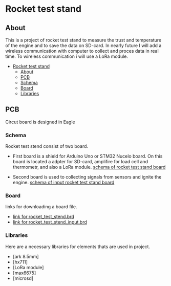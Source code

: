 # Rocket test stand

## About
This is a project of rocket test stand to measure the trust and temperature of the engine and to save the data on SD-card. In nearly future I will add a wireless communication with computer to collect and proces data in real time. To wireless communication i will use a LoRa module.

- [Rocket test stand](#rocket-test-stand)
  * [About](#about)
  *  [PCB](#pcb)
    - [Schema](#schema)
    - [Board](#board)
    - [Libraries](#libraries)




## PCB
Circut board is designed in Eagle

### Schema
 Rocket test stend consist of two board.
 - First board is a shield for Arduino Uno or STM32 Nucelo board. On this board is located a adpter for SD-card, amplifire for load cell and thermometr, and also a LoRa module.
[schema of rocket test stand board]()

- Second board is used to collecting signals from sensors and ignite the engine.
[schema of input rocket test stand board]()

### Board
links for downloading a board file.
- [link for rocket_test_stend.brd]()
- [link for rocket_test_stend_input.brd]()

### Libraries
Here are a necessary libraries for elements thats are used in project.
- [ark 8.5mm]
- [hx711]
- [LoRa module]
- [max6675]
- [microsd]
